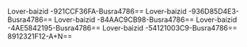 
Lover-baizid -921CCF36FA-Busra4786==
Lover-baizid -936D85D4E3-Busra4786==
Lover-baizid -84AAC9CB98-Busra4786==
Lover-baizid -4AE5842195-Busra4786==
Lover-baizid -54121003C9-Busra4786==
8912321F12-A+N==
